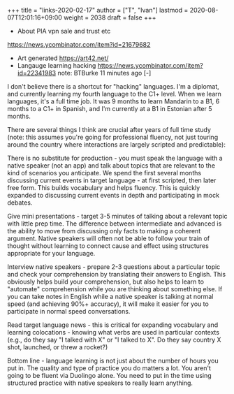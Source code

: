 +++
title = "links-2020-02-17"
author = ["T", "Ivan"]
lastmod = 2020-08-07T12:01:16+09:00
weight = 2038
draft = false
+++

-   About PIA vpn sale and trust etc

<https://news.ycombinator.com/item?id=21679682>

-   Art generated
    <https://art42.net/>
-   Langauge learning hacking
    <https://news.ycombinator.com/item?id=22341983>
    note:
    BTBurke 11 minutes ago [-]

I don't believe there is a shortcut for "hacking" languages. I'm a diplomat, and currently learning my fourth language to the C1+ level.
When we learn languages, it's a full time job. It was 9 months to learn Mandarin to a B1, 6 months to a C1+ in Spanish, and I'm currently at a B1 in Estonian after 5 months.

There are several things I think are crucial after years of full time study (note: this assumes you're going for professional fluency, not just touring around the country where interactions are largely scripted and predictable):

There is no substitute for production - you must speak the language with a native speaker (not an app) and talk about topics that are relevant to the kind of scenarios you anticipate. We spend the first several months discussing current events in target language - at first scripted, then later free form. This builds vocabulary and helps fluency. This is quickly expanded to discussing current events in depth and participating in mock debates.

Give mini presentations - target 3-5 minutes of talking about a relevant topic with little prep time. The difference between intermediate and advanced is the ability to move from discussing only facts to making a coherent argument. Native speakers will often not be able to follow your train of thought without learning to connect cause and effect using structures appropriate for your language.

Interview native speakers - prepare 2-3 questions about a particular topic and check your comprehension by translating their answers to English. This obviously helps build your comprehension, but also helps to learn to "automate" comprehension while you are thinking about something else. If you can take notes in English while a native speaker is talking at normal speed (and achieving 90%+ accuracy), it will make it easier for you to participate in normal speed conversations.

Read target language news - this is critical for expanding vocabulary and learning colocations - knowing what verbs are used in particular contexts (e.g., do they say "I talked with X" or "I talked to X". Do they say country X shot, launched, or threw a rocket?)

Bottom line - language learning is not just about the number of hours you put in. The quality and type of practice you do matters a lot. You aren't going to be fluent via Duolingo alone. You need to put in the time using structured practice with native speakers to really learn anything.
